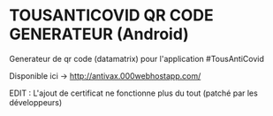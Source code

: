 # TOUSANTICOVID QR CODE GENERATEUR (Android)
Generateur de qr code (datamatrix) pour l'application #TousAntiCovid

Disponible ici -> http://antivax.000webhostapp.com/


EDIT : L'ajout de certificat ne fonctionne plus du tout (patché par les développeurs)
